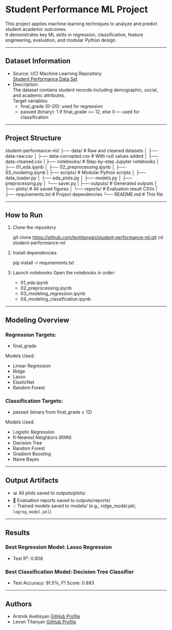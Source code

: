 #  Student Performance ML Project

This project applies machine learning techniques to analyze and predict student academic outcomes.  
It demonstrates key ML skills in regression, classification, feature engineering, evaluation, and modular Python design.

---

## Dataset Information

- Source: UCI Machine Learning Repository  
  [Student Performance Data Set](https://archive.ics.uci.edu/ml/datasets/Student+Performance)
- Description:  
  The dataset contains student records including demographic, social, and academic attributes.  
  Target variables:
  - final_grade (0–20): used for regression
  - passed (binary): 1 if final_grade >= 12, else 0 — used for classification

---

## Project Structure

student-performance-ml/
├── data/                  # Raw and cleaned datasets
│   ├── data-raw.csv
│   ├── data-corrupted.csv # With null values added
│   ├── data-cleaned.csv
|
├── notebooks/             # Step-by-step Jupyter notebooks
│   ├── 01_eda.ipynb
│   ├── 02_preprocessing.ipynb
│   ├── 03_modeling.ipynb
|
├── scripts/               # Modular Python scripts
│   ├── data_loader.py
│   ├── eda_plots.py
│   ├── models.py
│   ├── preprocessing.py
│   └── saver.py
|
├── outputs/               # Generated outputs
│   ├── plots/             # All saved figures
│   └── reports/           # Evaluation result CSVs
|
├── requirements.txt       # Project dependencies
└── README.md              # This file

---

##  How to Run

1. Clone the repository
   
   git clone https://github.com/levtitanyan/student-performance-ml.git
   cd student-performance-ml
   
2. Install dependencies
   
   pip install -r requirements.txt
   
3. Launch notebooks
   Open the notebooks in order:
   - 01_eda.ipynb
   - 02_preprocessing.ipynb
   - 03_modeling_regression.ipynb
   - 04_modeling_classification.ipynb

---

## Modeling Overview

### Regression Targets:
- final_grade

Models Used:
- Linear Regression
- Ridge
- Lasso
- ElasticNet
- Random Forest

### Classification Targets:
- passed (binary from final_grade ≥ 12)

Models Used:
- Logistic Regression
- K-Nearest Neighbors (KNN)
- Decision Tree
- Random Forest
- Gradient Boosting
- Naive Bayes

---

## Output Artifacts

- 📊 All plots saved to outputs/plots/
- 📑 Evaluation reports saved to outputs/reports/
- 💡 Trained models saved to models/ (e.g., ridge_model.pkl, `logreg_model.pkl`)

---

##  Results

###  Best Regression Model: Lasso Regression
- Test R²: 0.808  

###  Best Classification Model: Decision Tree Classifier
- Test Accuracy: 91.5%, F1 Score: 0.893

---

## Authors

- Arstvik Avetisyan [GitHub Profile](https://github.com/Artsvik9)
- Levon Titanyan [GitHub Profile](https://github.com/levtitanyan)